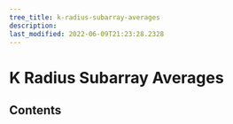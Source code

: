 ```yaml
---
tree_title: k-radius-subarray-averages
description: 
last_modified: 2022-06-09T21:23:28.2328
---
```


# K Radius Subarray Averages

## Contents
